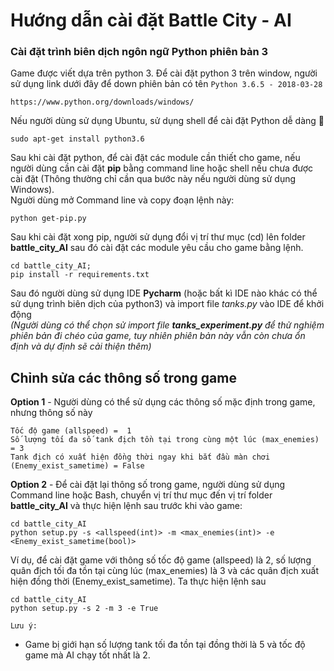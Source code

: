 # Hướng dẫn cài đặt Battle City - AI

### Cài đặt trình biên dịch ngôn ngữ <b>Python</b> phiên bản 3 
Game được viết dựa trên python 3. Để cài đặt python 3 trên window, người sử dụng link dưới đây để down phiên bản có tên `Python 3.6.5 - 2018-03-28`

```
https://www.python.org/downloads/windows/
```

 Nếu người dùng sử dụng Ubuntu, sử dụng shell để cài đặt Python dễ dàng

```
sudo apt-get install python3.6
```
Sau khi cài đặt python, để cài đặt các module cần thiết cho game, nếu người dùng cần cài đặt <b>pip</b> bằng command line hoặc shell nếu chưa được cài đặt (Thông thường chỉ cần qua bước này nếu người dùng sử dụng Windows).
<br>Người dùng mở Command line và copy đoạn lệnh này:
```
python get-pip.py
```
Sau khi cài đặt xong pip, người sử dụng đổi vị trí thư mục (cd) lên folder **battle_city_AI**  sau đó cài đặt các module yêu cầu cho game bằng lệnh.
```
cd battle_city_AI;
pip install -r requirements.txt
```
Sau đó người dùng sử dụng IDE **Pycharm** (hoặc bất kì IDE nào khác có thể sử dụng trình biên dịch của python3) và import file <i>tanks.py</i> vào IDE để khởi động <br><i>(Người dùng có thể chọn sử import file <b>tanks_experiment.py</b> để thử nghiệm phiên bản đi chéo của game, tuy nhiên phiên bản này vẫn còn chưa ổn định và dự định sẽ cải thiện thêm)</i>


## Chỉnh sửa các thông số trong game



**Option 1** - Người dùng có thể sử dụng các thông số mặc định trong game, nhưng thông số này 
```
Tốc độ game (allspeed) =  1
Số lượng tối đa số tank địch tồn tại trong cùng một lúc (max_enemies) = 3
Tank địch có xuất hiện đồng thời ngay khi bắt đầu màn chơi (Enemy_exist_sametime) = False
```

**Option 2** - Để cài đặt lại thông số trong game, người dùng sử dụng Command line hoặc Bash, chuyển vị trí thư mục đến vị trí folder **battle_city_AI** và thực hiện lệnh sau trước khi vào game:
```
cd battle_city_AI
python setup.py -s <allspeed(int)> -m <max_enemies(int)> -e <Enemy_exist_sametime(bool)>
```
Ví dụ, để cài đặt game với thông số tốc độ game (allspeed) là 2, số lượng quân địch tối đa tồn tại cùng lúc (max_enemies) là 3 và các quân địch xuất hiện đồng thời (Enemy_exist_sametime). Ta thực hiện lệnh sau

```
cd battle_city_AI
python setup.py -s 2 -m 3 -e True
```
`Lưu ý:` 
* Game bị giới hạn số lượng tank tối đa tồn tại đồng thời là 5 và tốc độ game mà AI chạy tốt nhất là 2.